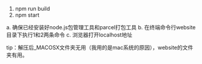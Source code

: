 1. npm run build
2. npm start



a. 确保已经安装好node.js包管理工具和parcel打包工具
b. 在终端命令行website目录下执行1和2两条命令
c. 浏览器打开localhost地址

tip：解压后_MACOSX文件夹无用（我用的是mac系统的原因），website的文件夹有用。


